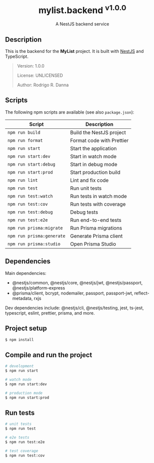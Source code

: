 <h1 align="center">mylist.backend <sup>v1.0.0</sup></h1>
<p align="center">A NestJS backend service</p>

## Description

This is the backend for the <b>MyList</b> project. It is built with [NestJS](https://github.com/nestjs/nest) and TypeScript.

> Version: 1.0.0
>
> License: UNLICENSED
>
> Author: Rodrigo R. Danna

## Scripts

The following npm scripts are available (see also `package.json`):

| Script                    | Description               |
| ------------------------- | ------------------------- |
| `npm run build`           | Build the NestJS project  |
| `npm run format`          | Format code with Prettier |
| `npm run start`           | Start the application     |
| `npm run start:dev`       | Start in watch mode       |
| `npm run start:debug`     | Start in debug mode       |
| `npm run start:prod`      | Start production build    |
| `npm run lint`            | Lint and fix code         |
| `npm run test`            | Run unit tests            |
| `npm run test:watch`      | Run tests in watch mode   |
| `npm run test:cov`        | Run tests with coverage   |
| `npm run test:debug`      | Debug tests               |
| `npm run test:e2e`        | Run end-to-end tests      |
| `npm run prisma:migrate`  | Run Prisma migrations     |
| `npm run prisma:generate` | Generate Prisma client    |
| `npm run prisma:studio`   | Open Prisma Studio        |

## Dependencies

Main dependencies:

- @nestjs/common, @nestjs/core, @nestjs/jwt, @nestjs/passport, @nestjs/platform-express
- @prisma/client, bcrypt, nodemailer, passport, passport-jwt, reflect-metadata, rxjs

Dev dependencies include: @nestjs/cli, @nestjs/testing, jest, ts-jest, typescript, eslint, prettier, prisma, and more.

## Project setup

```bash
$ npm install
```

## Compile and run the project

```bash
# development
$ npm run start

# watch mode
$ npm run start:dev

# production mode
$ npm run start:prod
```

## Run tests

```bash
# unit tests
$ npm run test

# e2e tests
$ npm run test:e2e

# test coverage
$ npm run test:cov
```
